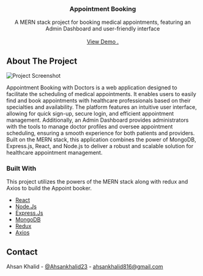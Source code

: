 
<br/>
<div align="center">

<h3 align="center">Appointment Booking</h3>
<p align="center">
A MERN stack project for booking medical appointments, featuring an Admin Dashboard and user-friendly interface

<br/>
<br/>
<a href="https://appointment-booking-3gse.onrender.com/">View Demo .</a>  


</p>
</div>

## About The Project

![Project Screenshot](https://i.ibb.co/mB49m89/Screenshot-2024-09-24-014000.png)

Appointment Booking with Doctors is a web application designed to facilitate the scheduling of medical appointments. It enables users to easily find and book appointments with healthcare professionals based on their specialties and availability. The platform features an intuitive user interface, allowing for quick sign-up, secure login, and efficient appointment management. Additionally, an Admin Dashboard provides administrators with the tools to manage doctor profiles and oversee appointment scheduling, ensuring a smooth experience for both patients and providers. Built on the MERN stack, this application combines the power of MongoDB, Express.js, React, and Node.js to deliver a robust and scalable solution for healthcare appointment management.
### Built With

This project utilizes the powers of the MERN stack along with redux and Axios to build the Appoint booker.

- [React](https://reactjs.org)
- [Node.Js](https://nodejs.org)
- [Express.Js](https://expressjs.com/)
- [MongoDB](https://www.mongodb.com/)
- [Redux](https://redux.js.org/)
- [Axios](https://axios-http.com/docs/intro)
## Contact

Ahsan Khalid - [@Ahsankhalid23](https://twitter.com/Ahsankhalid23) - ahsankhalid816@gmail.com

